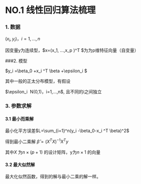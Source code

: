 # NO.1 线性回归算法梳理

### 1. 数据

${(x_i ,y_i )，i=1,...,n}$

因变量y为连续型，$x=(x_1, ...,x_p )^T $为为p维特征向量（自变量）

###2. 模型

$y_i =\beta_0 +x_i ^T \beta +\epsilon_i $

其中一般的正太分布模型，有假设

$\epsilon_i $~$N(0,1)$，$i=1,...,n$, 且不同的i之间独立

### 3. 参数求解

#### 3.1 最小而乘解

最小化平方误差$L=\sum_{i=1}^n(y_i -\beta_0-x_i ^T \beta)^2$

得到最小二乘解         $\hat{\beta}=(X^TX)^{-1}X^T y$ 

其中$X$ 为$n\times (p+1)$ 的设计矩阵，y为$n\times 1$ 的向量

#### 3.2 最大似然解

最大化似然函数，得到的解与最小二乘的解一样。



